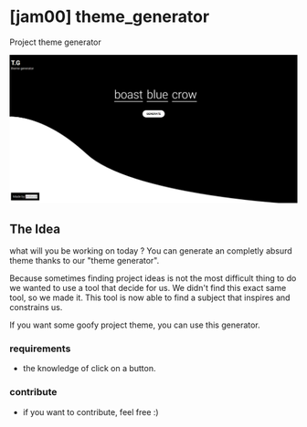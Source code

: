 # [jam00] theme_generator
Project theme generator

![Capture](assets/images/capture.png)

## The Idea

what will you be working on today ? 
You can generate an completly absurd theme thanks to our "theme generator".

Because sometimes finding project ideas is not the most difficult thing to do we wanted to use a tool that decide for us. 
We didn't find this exact same tool, so we made it. 
This tool is now able to find a subject that inspires and constrains us.

If you want some goofy project theme, you can use this generator.

### requirements

 - the knowledge of click on a button.

### contribute

 - if you want to contribute, feel free :) 
